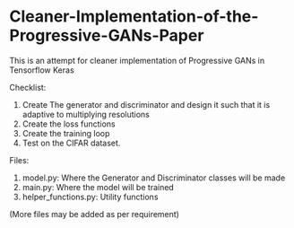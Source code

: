 # Cleaner-Implementation-of-the-Progressive-GANs-Paper
This is an attempt for cleaner implementation of Progressive GANs in Tensorflow Keras


Checklist:
1) Create The generator and discriminator and design it such that it is adaptive to multiplying resolutions 
2) Create the loss functions 
3) Create the training loop 
4) Test on the CIFAR dataset.


Files:
1) model.py: Where the Generator and Discriminator classes will be made
2) main.py: Where the model will be trained 
3) helper_functions.py: Utility functions

(More files may be added as per requirement)
